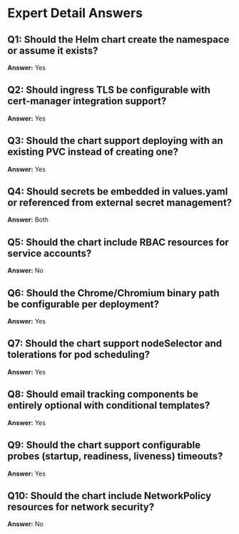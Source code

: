 # Expert Detail Answers

## Q1: Should the Helm chart create the namespace or assume it exists?
**Answer:** Yes

## Q2: Should ingress TLS be configurable with cert-manager integration support?
**Answer:** Yes

## Q3: Should the chart support deploying with an existing PVC instead of creating one?
**Answer:** Yes

## Q4: Should secrets be embedded in values.yaml or referenced from external secret management?
**Answer:** Both

## Q5: Should the chart include RBAC resources for service accounts?
**Answer:** No

## Q6: Should the Chrome/Chromium binary path be configurable per deployment?
**Answer:** Yes

## Q7: Should the chart support nodeSelector and tolerations for pod scheduling?
**Answer:** Yes

## Q8: Should email tracking components be entirely optional with conditional templates?
**Answer:** Yes

## Q9: Should the chart support configurable probes (startup, readiness, liveness) timeouts?
**Answer:** Yes

## Q10: Should the chart include NetworkPolicy resources for network security?
**Answer:** No